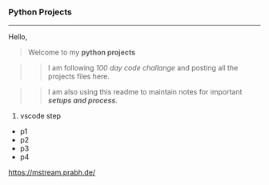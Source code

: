 ### Python Projects

---

Hello,
>Welcome to my **python projects** <br>

>>I am following *100 day code challange* and posting all the projects files here.

>>I am also using this readme to maintain notes for important ***setups and process***. 

1. vscode step
* p1
* p2
* p3
* p4

<https://mstream.prabh.de/>

